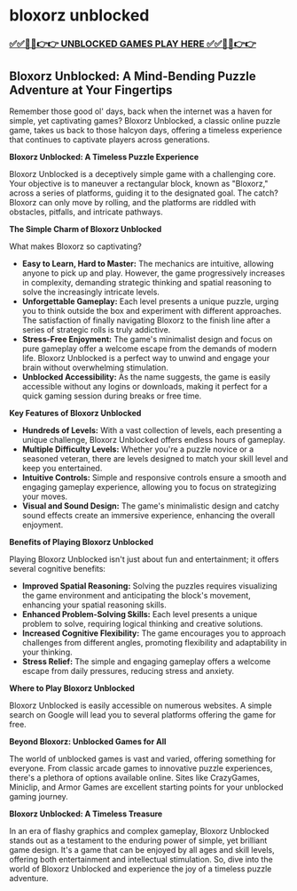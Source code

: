 # bloxorz unblocked

### [✅✅🔴🔴👉👉 UNBLOCKED GAMES PLAY HERE ✅✅🔴🔴👉👉](https://topstoryindia.com)

## Bloxorz Unblocked: A Mind-Bending Puzzle Adventure at Your Fingertips

Remember those good ol' days, back when the internet was a haven for simple, yet captivating games? Bloxorz Unblocked, a classic online puzzle game, takes us back to those halcyon days, offering a timeless experience that continues to captivate players across generations. 

**Bloxorz Unblocked: A Timeless Puzzle Experience**

Bloxorz Unblocked is a deceptively simple game with a challenging core. Your objective is to maneuver a rectangular block, known as "Bloxorz," across a series of platforms, guiding it to the designated goal. The catch? Bloxorz can only move by rolling, and the platforms are riddled with obstacles, pitfalls, and intricate pathways. 

**The Simple Charm of Bloxorz Unblocked**

What makes Bloxorz so captivating?  

* **Easy to Learn, Hard to Master:** The mechanics are intuitive, allowing anyone to pick up and play. However, the game progressively increases in complexity, demanding strategic thinking and spatial reasoning to solve the increasingly intricate levels.
* **Unforgettable Gameplay:** Each level presents a unique puzzle, urging you to think outside the box and experiment with different approaches. The satisfaction of finally navigating Bloxorz to the finish line after a series of strategic rolls is truly addictive.
* **Stress-Free Enjoyment:** The game's minimalist design and focus on pure gameplay offer a welcome escape from the demands of modern life. Bloxorz Unblocked is a perfect way to unwind and engage your brain without overwhelming stimulation.
* **Unblocked Accessibility:** As the name suggests, the game is easily accessible without any logins or downloads, making it perfect for a quick gaming session during breaks or free time.

**Key Features of Bloxorz Unblocked**

* **Hundreds of Levels:** With a vast collection of levels, each presenting a unique challenge, Bloxorz Unblocked offers endless hours of gameplay.
* **Multiple Difficulty Levels:** Whether you're a puzzle novice or a seasoned veteran, there are levels designed to match your skill level and keep you entertained.
* **Intuitive Controls:** Simple and responsive controls ensure a smooth and engaging gameplay experience, allowing you to focus on strategizing your moves.
* **Visual and Sound Design:** The game's minimalistic design and catchy sound effects create an immersive experience, enhancing the overall enjoyment.

**Benefits of Playing Bloxorz Unblocked**

Playing Bloxorz Unblocked isn't just about fun and entertainment; it offers several cognitive benefits:

* **Improved Spatial Reasoning:**  Solving the puzzles requires visualizing the game environment and anticipating the block's movement, enhancing your spatial reasoning skills.
* **Enhanced Problem-Solving Skills:** Each level presents a unique problem to solve, requiring logical thinking and creative solutions.
* **Increased Cognitive Flexibility:** The game encourages you to approach challenges from different angles, promoting flexibility and adaptability in your thinking.
* **Stress Relief:** The simple and engaging gameplay offers a welcome escape from daily pressures, reducing stress and anxiety.

**Where to Play Bloxorz Unblocked**

Bloxorz Unblocked is easily accessible on numerous websites. A simple search on Google will lead you to several platforms offering the game for free.

**Beyond Bloxorz: Unblocked Games for All**

The world of unblocked games is vast and varied, offering something for everyone. From classic arcade games to innovative puzzle experiences, there's a plethora of options available online. Sites like CrazyGames, Miniclip, and Armor Games are excellent starting points for your unblocked gaming journey.

**Bloxorz Unblocked: A Timeless Treasure**

In an era of flashy graphics and complex gameplay, Bloxorz Unblocked stands out as a testament to the enduring power of simple, yet brilliant game design. It's a game that can be enjoyed by all ages and skill levels, offering both entertainment and intellectual stimulation. So, dive into the world of Bloxorz Unblocked and experience the joy of a timeless puzzle adventure. 
